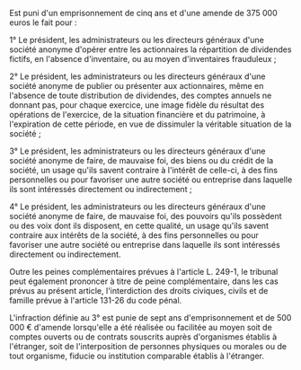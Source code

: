 Est puni d'un emprisonnement de cinq ans et d'une amende de 375 000 euros le fait pour :

1° Le président, les administrateurs ou les directeurs généraux d'une société anonyme d'opérer entre les actionnaires la répartition de dividendes fictifs, en l'absence d'inventaire, ou au moyen d'inventaires frauduleux ;

2° Le président, les administrateurs ou les directeurs généraux d'une société anonyme de publier ou présenter aux actionnaires, même en l'absence de toute distribution de dividendes, des comptes annuels ne donnant pas, pour chaque exercice, une image fidèle du résultat des opérations de l'exercice, de la situation financière et du patrimoine, à l'expiration de cette période, en vue de dissimuler la véritable situation de la société ;

3° Le président, les administrateurs ou les directeurs généraux d'une société anonyme de faire, de mauvaise foi, des biens ou du crédit de la société, un usage qu'ils savent contraire à l'intérêt de celle-ci, à des fins personnelles ou pour favoriser une autre société ou entreprise dans laquelle ils sont intéressés directement ou indirectement ;

4° Le président, les administrateurs ou les directeurs généraux d'une société anonyme de faire, de mauvaise foi, des pouvoirs qu'ils possèdent ou des voix dont ils disposent, en cette qualité, un usage qu'ils savent contraire aux intérêts de la société, à des fins personnelles ou pour favoriser une autre société ou entreprise dans laquelle ils sont intéressés directement ou indirectement.

Outre les peines complémentaires prévues à l'article L. 249-1, le tribunal peut également prononcer à titre de peine complémentaire, dans les cas prévus au présent article, l'interdiction des droits civiques, civils et de famille prévue à l'article 131-26 du code pénal.

L'infraction définie au 3° est punie de sept ans d'emprisonnement et de 500 000 € d'amende lorsqu'elle a été réalisée ou facilitée au moyen soit de comptes ouverts ou de contrats souscrits auprès d'organismes établis à l'étranger, soit de l'interposition de personnes physiques ou morales ou de tout organisme, fiducie ou institution comparable établis à l'étranger.
